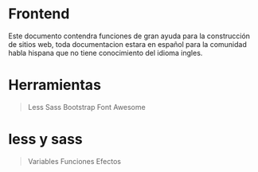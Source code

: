 # Frontend

Este documento contendra funciones de gran ayuda para la construcción de sitios web, toda documentacion estara en español para la comunidad habla hispana que no tiene conocimiento del idioma ingles. 

# Herramientas
  >Less
  >Sass
  >Bootstrap
  >Font Awesome


# less y sass
> Variables
> Funciones
> Efectos
